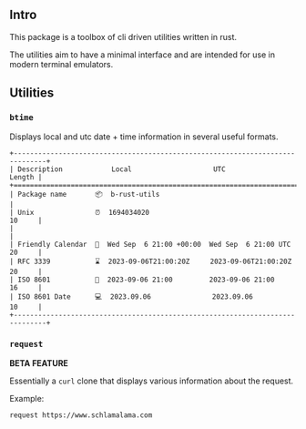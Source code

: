 ## Intro
This package is a toolbox of cli driven utilities written in rust.

The utilities aim to have a minimal interface and are intended for use in modern terminal emulators.

## Utilities

### `btime`

Displays local and utc date + time information in several useful formats.

```console
+------------------------------------------------------------------------------+
| Description            Local                    UTC                   Length |
+==============================================================================+
| Package name       📦  b-rust-utils                                          |
| Unix               ⏰️  1694034020                                     10     |
|                                                                              |
| Friendly Calendar  📅  Wed Sep  6 21:00 +00:00  Wed Sep  6 21:00 UTC  20     |
| RFC 3339           ⌛  2023-09-06T21:00:20Z     2023-09-06T21:00:20Z  20     |
| ISO 8601           📄  2023-09-06 21:00         2023-09-06 21:00      16     |
| ISO 8601 Date      💻  2023.09.06               2023.09.06            10     |
+------------------------------------------------------------------------------+
```

### `request`

**BETA FEATURE**

Essentially a `curl` clone that displays various information about the request.

Example:
```bash
request https://www.schlamalama.com
```


